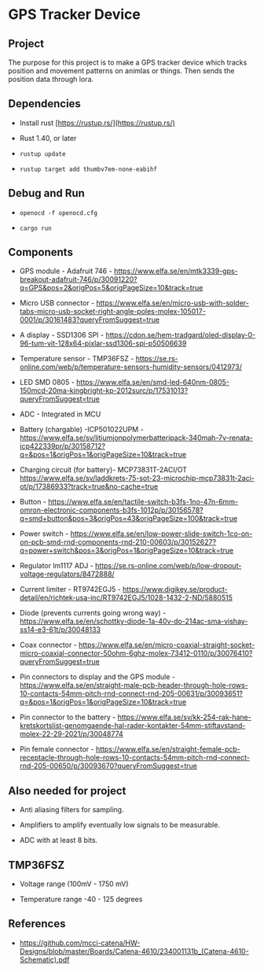 # GPS Tracker Device

  

## Project

The purpose for this project is to make a GPS tracker device which tracks position and movement patterns on animlas or things. Then sends the position data through lora.

  

## Dependencies
- Install rust [https://rustup.rs/](https://rustup.rs/)

- Rust 1.40, or later

- `rustup update`

- `rustup target add thumbv7em-none-eabihf`

## Debug and Run

- `openocd -f openocd.cfg`

- `cargo run`

## Components

* GPS module - Adafruit 746 - https://www.elfa.se/en/mtk3339-gps-breakout-adafruit-746/p/30091220?q=GPS&pos=2&origPos=5&origPageSize=10&track=true

* Micro USB connector - https://www.elfa.se/en/micro-usb-with-solder-tabs-micro-usb-socket-right-angle-poles-molex-105017-0001/p/30161483?queryFromSuggest=true

* A display - SSD1306 SPI - https://cdon.se/hem-tradgard/oled-display-0-96-tum-vit-128x64-pixlar-ssd1306-spi-p50506639

* Temperature sensor - TMP36FSZ - https://se.rs-online.com/web/p/temperature-sensors-humidity-sensors/0412973/

* LED SMD 0805 - https://www.elfa.se/en/smd-led-640nm-0805-150mcd-20ma-kingbright-kp-2012surc/p/17531013?queryFromSuggest=true

* ADC - Integrated in MCU

* Battery (chargable) -ICP501022UPM - https://www.elfa.se/sv/litiumjonpolymerbatteripack-340mah-7v-renata-icp422339pr/p/30158712?q=&pos=1&origPos=1&origPageSize=10&track=true

* Charging circuit (for battery)- MCP73831T-2ACI/OT https://www.elfa.se/sv/laddkrets-75-sot-23-microchip-mcp73831t-2aci-ot/p/17386933?track=true&no-cache=true

* Button - https://www.elfa.se/en/tactile-switch-b3fs-1no-47n-6mm-omron-electronic-components-b3fs-1012p/p/30156578?q=smd+button&pos=3&origPos=43&origPageSize=100&track=true

* Power switch - https://www.elfa.se/en/low-power-slide-switch-1co-on-on-pcb-smd-rnd-components-rnd-210-00603/p/30152627?q=power+switch&pos=3&origPos=1&origPageSize=10&track=true

* Regulator lm1117 ADJ - https://se.rs-online.com/web/p/low-dropout-voltage-regulators/8472888/

* Current limiter - RT9742EGJ5 - https://www.digikey.se/product-detail/en/richtek-usa-inc/RT9742EGJ5/1028-1432-2-ND/5880515

* Diode (prevents currents going wrong way) - https://www.elfa.se/en/schottky-diode-1a-40v-do-214ac-sma-vishay-ss14-e3-61t/p/30048133

* Coax connector - https://www.elfa.se/en/micro-coaxial-straight-socket-micro-coaxial-connector-50ohm-6ghz-molex-73412-0110/p/30076410?queryFromSuggest=true

* Pin connectors to display and the GPS module - https://www.elfa.se/en/straight-male-pcb-header-through-hole-rows-10-contacts-54mm-pitch-rnd-connect-rnd-205-00631/p/30093651?q=&pos=1&origPos=1&origPageSize=10&track=true

* Pin connector to the battery - https://www.elfa.se/sv/kk-254-rak-hane-kretskortslist-genomgaende-hal-rader-kontakter-54mm-stiftavstand-molex-22-29-2021/p/30048774

* Pin female connector - https://www.elfa.se/en/straight-female-pcb-receptacle-through-hole-rows-10-contacts-54mm-pitch-rnd-connect-rnd-205-00650/p/30093670?queryFromSuggest=true

  

## Also needed for project

* Anti aliasing filters for sampling.

* Amplifiers to amplify eventually low signals to be measurable.

* ADC with at least 8 bits.

  

## TMP36FSZ

* Voltage range (100mV - 1750 mV)

* Temperature range -40 - 125 degrees

  

## References

* https://github.com/mcci-catena/HW-Designs/blob/master/Boards/Catena-4610/234001131b_(Catena-4610-Schematic).pdf
